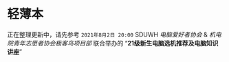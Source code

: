# 轻薄本

正在整理更新中，请先参考 `2021年8月2日 20:00` SDUWH *电脑爱好者协会* & *机电院青年志愿者协会极客鸟项目部* 联合举办的 “**21级新生电脑选机推荐及电脑知识讲座**”
